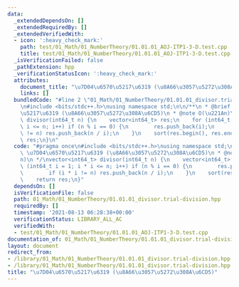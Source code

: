```yaml
---
data:
  _extendedDependsOn: []
  _extendedRequiredBy: []
  _extendedVerifiedWith:
  - icon: ':heavy_check_mark:'
    path: test/01_Math/01_NumberTheory/01.01.01_AOJ-ITP1-3-D.test.cpp
    title: test/01_Math/01_NumberTheory/01.01.01_AOJ-ITP1-3-D.test.cpp
  _isVerificationFailed: false
  _pathExtension: hpp
  _verificationStatusIcon: ':heavy_check_mark:'
  attributes:
    document_title: "\u7D04\u6570\u5217\u6319 (\u8A66\u3057\u5272\u308A\u6CD5)"
    links: []
  bundledCode: "#line 2 \"01_Math/01_NumberTheory/01.01.01_divisor.trial-division.hpp\"\
    \n#include <bits/stdc++.h>\nusing namespace std;\n\n/**\n * @brief \u7D04\u6570\
    \u5217\u6319 (\u8A66\u3057\u5272\u308A\u6CD5)\n * @note O(\u221An)\n */\nvector<int64_t>\
    \ divisor(int64_t n) {\n    vector<int64_t> res;\n    for (int64_t i = 1; i *\
    \ i <= n; i++) if (n % i == 0) {\n        res.push_back(i);\n        if (i * i\
    \ != n) res.push_back(n / i);\n    }\n    sort(res.begin(), res.end());\n    return\
    \ res;\n}\n"
  code: "#pragma once\n#include <bits/stdc++.h>\nusing namespace std;\n\n/**\n * @brief\
    \ \u7D04\u6570\u5217\u6319 (\u8A66\u3057\u5272\u308A\u6CD5)\n * @note O(\u221A\
    n)\n */\nvector<int64_t> divisor(int64_t n) {\n    vector<int64_t> res;\n    for\
    \ (int64_t i = 1; i * i <= n; i++) if (n % i == 0) {\n        res.push_back(i);\n\
    \        if (i * i != n) res.push_back(n / i);\n    }\n    sort(res.begin(), res.end());\n\
    \    return res;\n}"
  dependsOn: []
  isVerificationFile: false
  path: 01_Math/01_NumberTheory/01.01.01_divisor.trial-division.hpp
  requiredBy: []
  timestamp: '2021-08-13 06:28:38+00:00'
  verificationStatus: LIBRARY_ALL_AC
  verifiedWith:
  - test/01_Math/01_NumberTheory/01.01.01_AOJ-ITP1-3-D.test.cpp
documentation_of: 01_Math/01_NumberTheory/01.01.01_divisor.trial-division.hpp
layout: document
redirect_from:
- /library/01_Math/01_NumberTheory/01.01.01_divisor.trial-division.hpp
- /library/01_Math/01_NumberTheory/01.01.01_divisor.trial-division.hpp.html
title: "\u7D04\u6570\u5217\u6319 (\u8A66\u3057\u5272\u308A\u6CD5)"
---
```


